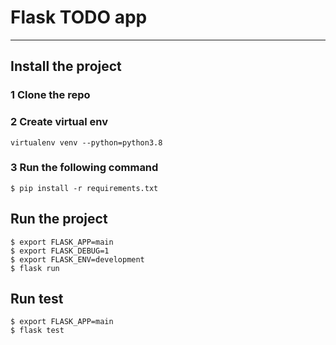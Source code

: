 # Flask TODO app

---
## Install the project

### 1 Clone the repo


### 2 Create virtual env

    virtualenv venv --python=python3.8

### 3 Run the following command
    $ pip install -r requirements.txt

## Run the project

    $ export FLASK_APP=main
    $ export FLASK_DEBUG=1
    $ export FLASK_ENV=development
    $ flask run

## Run test
    $ export FLASK_APP=main
    $ flask test